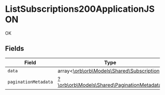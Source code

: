 # ListSubscriptions200ApplicationJSON

OK


## Fields

| Field                                                                                   | Type                                                                                    | Required                                                                                | Description                                                                             |
| --------------------------------------------------------------------------------------- | --------------------------------------------------------------------------------------- | --------------------------------------------------------------------------------------- | --------------------------------------------------------------------------------------- |
| `data`                                                                                  | array<[\orb\orb\Models\Shared\Subscription](../../models/shared/Subscription.md)>       | :heavy_minus_sign:                                                                      | N/A                                                                                     |
| `paginationMetadata`                                                                    | [?\orb\orb\Models\Shared\PaginationMetadata](../../models/shared/PaginationMetadata.md) | :heavy_minus_sign:                                                                      | N/A                                                                                     |